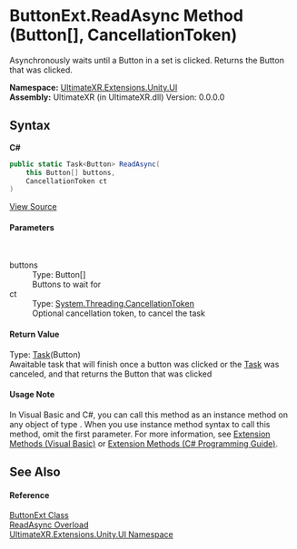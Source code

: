 # ButtonExt.ReadAsync Method (Button[], CancellationToken)
 

Asynchronously waits until a Button in a set is clicked. Returns the Button that was clicked.

**Namespace:**&nbsp;<a href="N_UltimateXR_Extensions_Unity_UI">UltimateXR.Extensions.Unity.UI</a><br />**Assembly:**&nbsp;UltimateXR (in UltimateXR.dll) Version: 0.0.0.0

## Syntax

**C#**<br />
``` C#
public static Task<Button> ReadAsync(
	this Button[] buttons,
	CancellationToken ct
)
```

<a href="UltimateXR/Scripts/Extensions/Unity/UI/ButtonExt.cs" rel="noopener noreferrer" title="View the source code">View Source</a><br />

#### Parameters
&nbsp;<dl><dt>buttons</dt><dd>Type: Button[]<br />Buttons to wait for</dd><dt>ct</dt><dd>Type: <a href="https://docs.microsoft.com/dotnet/api/system.threading.cancellationtoken" target="_blank" rel="noopener noreferrer">System.Threading.CancellationToken</a><br />Optional cancellation token, to cancel the task</dd></dl>

#### Return Value
Type: <a href="https://docs.microsoft.com/dotnet/api/system.threading.tasks.task-1" target="_blank" rel="noopener noreferrer">Task</a>(Button)<br />Awaitable task that will finish once a button was clicked or the <a href="https://docs.microsoft.com/dotnet/api/system.threading.tasks.task" target="_blank" rel="noopener noreferrer">Task</a> was canceled, and that returns the Button that was clicked

#### Usage Note
In Visual Basic and C#, you can call this method as an instance method on any object of type . When you use instance method syntax to call this method, omit the first parameter. For more information, see <a href="https://docs.microsoft.com/dotnet/visual-basic/programming-guide/language-features/procedures/extension-methods" target="_blank" rel="noopener noreferrer">Extension Methods (Visual Basic)</a> or <a href="https://docs.microsoft.com/dotnet/csharp/programming-guide/classes-and-structs/extension-methods" target="_blank" rel="noopener noreferrer">Extension Methods (C# Programming Guide)</a>.

## See Also


#### Reference
<a href="T_UltimateXR_Extensions_Unity_UI_ButtonExt">ButtonExt Class</a><br /><a href="Overload_UltimateXR_Extensions_Unity_UI_ButtonExt_ReadAsync">ReadAsync Overload</a><br /><a href="N_UltimateXR_Extensions_Unity_UI">UltimateXR.Extensions.Unity.UI Namespace</a><br />